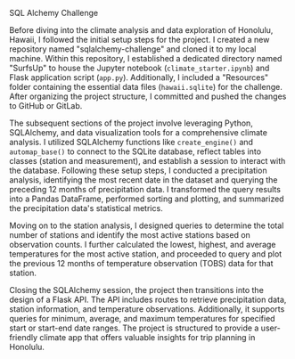 SQL Alchemy Challenge


Before diving into the climate analysis and data exploration of Honolulu, Hawaii, I followed the initial setup steps for the project. I created a new repository named "sqlalchemy-challenge" and cloned it to my local machine. Within this repository, I established a dedicated directory named "SurfsUp" to house the Jupyter notebook (`climate_starter.ipynb`) and Flask application script (`app.py`). Additionally, I included a "Resources" folder containing the essential data files (`hawaii.sqlite`) for the challenge. After organizing the project structure, I committed and pushed the changes to GitHub or GitLab.

The subsequent sections of the project involve leveraging Python, SQLAlchemy, and data visualization tools for a comprehensive climate analysis. I utilized SQLAlchemy functions like `create_engine()` and `automap_base()` to connect to the SQLite database, reflect tables into classes (station and measurement), and establish a session to interact with the database. Following these setup steps, I conducted a precipitation analysis, identifying the most recent date in the dataset and querying the preceding 12 months of precipitation data. I transformed the query results into a Pandas DataFrame, performed sorting and plotting, and summarized the precipitation data's statistical metrics.

Moving on to the station analysis, I designed queries to determine the total number of stations and identify the most active stations based on observation counts. I further calculated the lowest, highest, and average temperatures for the most active station, and proceeded to query and plot the previous 12 months of temperature observation (TOBS) data for that station.

Closing the SQLAlchemy session, the project then transitions into the design of a Flask API. The API includes routes to retrieve precipitation data, station information, and temperature observations. Additionally, it supports queries for minimum, average, and maximum temperatures for specified start or start-end date ranges. The project is structured to provide a user-friendly climate app that offers valuable insights for trip planning in Honolulu.

